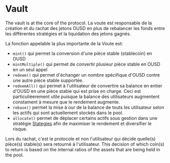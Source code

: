 # Vault

The vault is at the core of the protocol. La voute est responsable de la création et du rachat des jetons OUSD en plus de rebalancer les fonds entre les différentes stratégies et la liquidation des jetons gagnés.

La fonction appelable la plus importante de la Voute est:

* `mint()` qui permet la conversion d'une pièce stable (stablecoin) en OUSD
* `mintMultiple()` qui permet de convertir plusieur pièce stable en OUSD en un seul appel
* `redeem()` qui permet d'échanger un nombre spécifique d'OUSD contre une autre pièce stable supportée.
* `redeemAll()` qui permet à l'utilisateur de convertire sa balance en entier d'OUSD en une pièce stable qui est prise en charge. Ceci est particulièerement utile puisque la balance des utilisateurs augmentent constament à mesure que le rendement augmente.
* `rebase()` permet la mise à our de la balance de touts les utilisateur selon les actifs qui sont actuellement stockés dans le pool.
* `allocate()` permet de déplacer certains actifs sous gestion dans une stratégie [Stategies](strategies.md) afin de maximiser le rendement et diversifier le risque.

Lors du rachat, c'est le protocole et non l'utilisateur qui décide quelle(s) pièce(s) stable(s) sera retourné à l'utilisateur. This decision of which coin\(s\) to return is based on the internal ratios of the assets that are being held in the pool.



